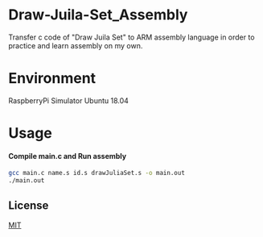 # Draw-Juila-Set_Assembly
Transfer c code of "Draw Juila Set" to ARM assembly language in order to practice and learn assembly on my own.

# Environment
RaspberryPi Simulator
Ubuntu 18.04

# Usage
#### Compile main.c and Run assembly
``` bash
gcc main.c name.s id.s drawJuliaSet.s -o main.out
./main.out
```

## License
[MIT](https://choosealicense.com/licenses/mit/)